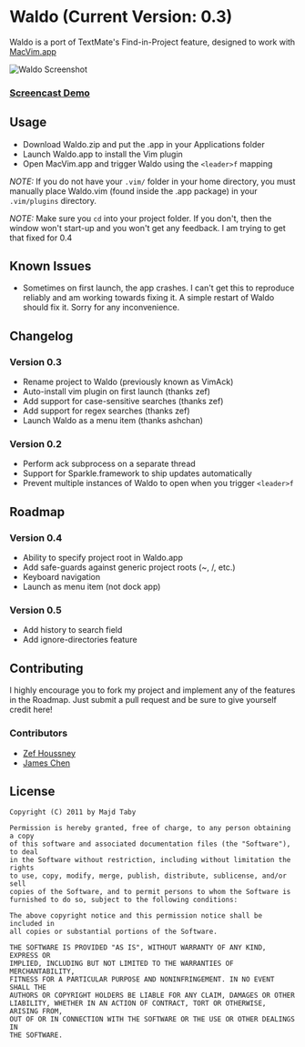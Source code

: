 
# Waldo (Current Version: 0.3)

Waldo is a port of TextMate's Find-in-Project feature, designed to work with [MacVim.app](https://github.com/b4winckler/macvim)

![Waldo Screenshot](https://github.com/jtaby/Waldo/raw/master/resources/waldo_shot.png)

### [Screencast Demo](https://github.com/jtaby/Waldo/raw/master/resources/waldo_demo.mov)

## Usage

- Download Waldo.zip and put the .app in your Applications folder
- Launch Waldo.app to install the Vim plugin
- Open MacVim.app and trigger Waldo using the `<leader>f` mapping
	
*NOTE:* If you do not have your `.vim/` folder in your home directory, you must manually place Waldo.vim (found inside the .app package) in your `.vim/plugins` directory.
	
*NOTE:* Make sure you `cd` into your project folder. If you don't, then the window won't start-up and you won't get any feedback. I am trying to get that fixed for 0.4

## Known Issues
- Sometimes on first launch, the app crashes. I can't get this to reproduce reliably and am working towards fixing it. A simple restart of Waldo should fix it. Sorry for any inconvenience. 

## Changelog

### Version 0.3
- Rename project to Waldo (previously known as VimAck)
- Auto-install vim plugin on first launch (thanks zef)
- Add support for case-sensitive searches (thanks zef)
- Add support for regex searches (thanks zef)
- Launch Waldo as a menu item (thanks ashchan)

### Version 0.2
- Perform ack subprocess on a separate thread
- Support for Sparkle.framework to ship updates automatically
- Prevent multiple instances of Waldo to open when you trigger `<leader>f`

## Roadmap

### Version 0.4
- Ability to specify project root in Waldo.app
- Add safe-guards against generic project roots (~, /, etc.)
- Keyboard navigation
- Launch as menu item (not dock app)

### Version 0.5
- Add history to search field
- Add ignore-directories feature

## Contributing

I highly encourage you to fork my project and implement any of the features in the Roadmap. Just submit a pull request and be sure to give yourself credit here!

### Contributors
- [Zef Houssney](http://madebykiwi.com)
- [James Chen](http://ashchan.com)

## License

	Copyright (C) 2011 by Majd Taby

	Permission is hereby granted, free of charge, to any person obtaining a copy
	of this software and associated documentation files (the "Software"), to deal
	in the Software without restriction, including without limitation the rights
	to use, copy, modify, merge, publish, distribute, sublicense, and/or sell
	copies of the Software, and to permit persons to whom the Software is
	furnished to do so, subject to the following conditions:

	The above copyright notice and this permission notice shall be included in
	all copies or substantial portions of the Software.

	THE SOFTWARE IS PROVIDED "AS IS", WITHOUT WARRANTY OF ANY KIND, EXPRESS OR
	IMPLIED, INCLUDING BUT NOT LIMITED TO THE WARRANTIES OF MERCHANTABILITY,
	FITNESS FOR A PARTICULAR PURPOSE AND NONINFRINGEMENT. IN NO EVENT SHALL THE
	AUTHORS OR COPYRIGHT HOLDERS BE LIABLE FOR ANY CLAIM, DAMAGES OR OTHER
	LIABILITY, WHETHER IN AN ACTION OF CONTRACT, TORT OR OTHERWISE, ARISING FROM,
	OUT OF OR IN CONNECTION WITH THE SOFTWARE OR THE USE OR OTHER DEALINGS IN
	THE SOFTWARE.
